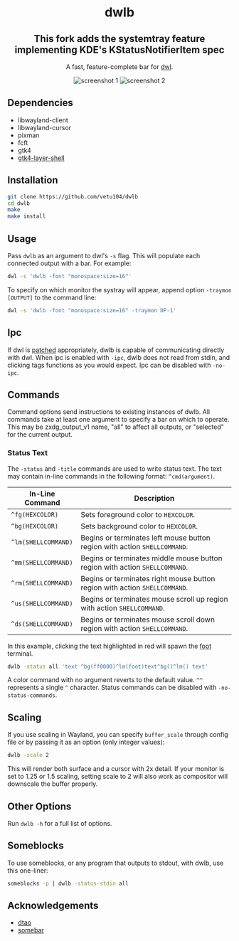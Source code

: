 <div align="center">
<h1>dwlb</h1>
<h2>This fork adds the systemtray feature implementing KDE's KStatusNotifierItem spec</h2>

A fast, feature-complete bar for [dwl](https://github.com/djpohly/dwl).

![screenshot 1](/screenshot1.png "screenshot 1")
![screenshot 2](/screenshot2.png "screenshot 2")
</div>

## Dependencies
* libwayland-client
* libwayland-cursor
* pixman
* fcft
* gtk4
* [gtk4-layer-shell](https://github.com/wmww/gtk4-layer-shell)

## Installation
```bash
git clone https://github.com/vetu104/dwlb
cd dwlb
make
make install
```

## Usage
Pass `dwlb` as an argument to dwl's `-s` flag. This will populate each connected output with a bar. For example:
```bash
dwl -s 'dwlb -font "monospace:size=16"'
```

To specify on which monitor the systray will appear, append option `-traymon [OUTPUT]` to the command line:
```bash
dwl -s 'dwlb -font "monospace:size=16" -traymon DP-1'
```

## Ipc
If dwl is [patched](https://github.com/djpohly/dwl/wiki/ipc) appropriately, dwlb is capable of communicating directly with dwl. When ipc is enabled with `-ipc`, dwlb does not read from stdin, and clicking tags functions as you would expect. Ipc can be disabled with `-no-ipc`.

## Commands
Command options send instructions to existing instances of dwlb. All commands take at least one argument to specify a bar on which to operate. This may be zxdg_output_v1 name, "all" to affect all outputs, or "selected" for the current output.

### Status Text
The `-status` and `-title` commands are used to write status text. The text may contain in-line commands in the following format: `^cmd(argument)`.

| In-Line Command     | Description                                                                 |
|---------------------|-----------------------------------------------------------------------------|
| `^fg(HEXCOLOR)`     | Sets foreground color to `HEXCOLOR`.                                        |
| `^bg(HEXCOLOR)`     | Sets background color to `HEXCOLOR`.                                        |
| `^lm(SHELLCOMMAND)` | Begins or terminates left mouse button region with action `SHELLCOMMAND`.   |
| `^mm(SHELLCOMMAND)` | Begins or terminates middle mouse button region with action `SHELLCOMMAND`. |
| `^rm(SHELLCOMMAND)` | Begins or terminates right mouse button region with action `SHELLCOMMAND`.  |
| `^us(SHELLCOMMAND)` | Begins or terminates mouse scroll up region with action `SHELLCOMMAND`.     |
| `^ds(SHELLCOMMAND)` | Begins or terminates mouse scroll down region with action `SHELLCOMMAND`.   |

In this example, clicking the text highlighted in red will spawn the [foot](https://codeberg.org/dnkl/foot) terminal.
```bash
dwlb -status all 'text ^bg(ff0000)^lm(foot)text^bg()^lm() text'
```

A color command with no argument reverts to the default value. `^^` represents a single `^` character. Status commands can be disabled with `-no-status-commands`.

## Scaling
If you use scaling in Wayland, you can specify `buffer_scale` through config file or by passing it as an option (only integer values):
```bash
dwlb -scale 2
```
This will render both surface and a cursor with 2x detail. If your monitor is set to 1.25 or 1.5 scaling, setting scale to 2 will also work as compositor will downscale the buffer properly.

## Other Options
Run `dwlb -h` for a full list of options.

## Someblocks
To use someblocks, or any program that outputs to stdout, with dwlb, use this one-liner:
```bash
someblocks -p | dwlb -status-stdin all
```

## Acknowledgements
* [dtao](https://github.com/djpohly/dtao)
* [somebar](https://sr.ht/~raphi/somebar/)
